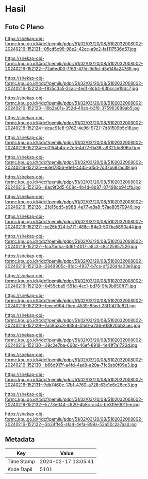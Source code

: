 # Hasil

## Foto C Plano

https://sirekap-obj-formc.kpu.go.id/4dcf/pemilu/pdpr/51/02/03/20/08/5102032008002-20240216-152121--05cd5c99-98e2-42cc-a9c2-faf117536d67.jpg

https://sirekap-obj-formc.kpu.go.id/4dcf/pemilu/pdpr/51/02/03/20/08/5102032008002-20240216-152122--72a6ed00-7f63-47fd-9d5d-d5e148a24769.jpg

https://sirekap-obj-formc.kpu.go.id/4dcf/pemilu/pdpr/51/02/03/20/08/5102032008002-20240216-152123--f835c3a5-2cac-4ed1-8db4-63bccce19dc7.jpg

https://sirekap-obj-formc.kpu.go.id/4dcf/pemilu/pdpr/51/02/03/20/08/5102032008002-20240216-152123--10b2a01a-352d-40ab-b3f8-375993688ab5.jpg

https://sirekap-obj-formc.kpu.go.id/4dcf/pemilu/pdpr/51/02/03/20/08/5102032008002-20240216-152124--dcac91e8-9762-4e96-9727-7d81509b5c18.jpg

https://sirekap-obj-formc.kpu.go.id/4dcf/pemilu/pdpr/51/02/03/20/08/5102032008002-20240216-152124--c0154b4b-e2e5-4d77-9a36-a9321dd806b7.jpg

https://sirekap-obj-formc.kpu.go.id/4dcf/pemilu/pdpr/51/02/03/20/08/5102032008002-20240216-152125--e3e17856-e1e1-4445-a15d-7d37b687ac39.jpg

https://sirekap-obj-formc.kpu.go.id/4dcf/pemilu/pdpr/51/02/03/20/08/5102032008002-20240216-152126--8ac9f2d5-608c-4b4d-8d87-87498cb94cfb.jpg

https://sirekap-obj-formc.kpu.go.id/4dcf/pemilu/pdpr/51/02/03/20/08/5102032008002-20240216-152126--21d15dd5-b988-4e77-a8a8-57ae80579949.jpg

https://sirekap-obj-formc.kpu.go.id/4dcf/pemilu/pdpr/51/02/03/20/08/5102032008002-20240216-152127--ce26b924-b771-488c-84a3-507ba5890a44.jpg

https://sirekap-obj-formc.kpu.go.id/4dcf/pemilu/pdpr/51/02/03/20/08/5102032008002-20240216-152127--fca7bdba-4d6f-4017-a8c3-c8c125657526.jpg

https://sirekap-obj-formc.kpu.go.id/4dcf/pemilu/pdpr/51/02/03/20/08/5102032008002-20240216-152128--2849305c-81dc-4937-b7ca-df326d4a03e8.jpg

https://sirekap-obj-formc.kpu.go.id/4dcf/pemilu/pdpr/51/02/03/20/08/5102032008002-20240216-152128--0455cba5-551d-4ec1-bd78-9fe9b950ff71.jpg

https://sirekap-obj-formc.kpu.go.id/4dcf/pemilu/pdpr/51/02/03/20/08/5102032008002-20240216-152129--feece994-f5ee-4539-85ed-23f1f473c82f.jpg

https://sirekap-obj-formc.kpu.go.id/4dcf/pemilu/pdpr/51/02/03/20/08/5102032008002-20240216-152129--7a5853c3-9384-41b0-a236-e18820bb2cec.jpg

https://sirekap-obj-formc.kpu.go.id/4dcf/pemilu/pdpr/51/02/03/20/08/5102032008002-20240216-152130--39c2e7ba-668d-46ef-8919-4e41f7a1723d.jpg

https://sirekap-obj-formc.kpu.go.id/4dcf/pemilu/pdpr/51/02/03/20/08/5102032008002-20240216-152130--b66d917f-a4fd-4ad8-a20a-71c6ab0f09e3.jpg

https://sirekap-obj-formc.kpu.go.id/4dcf/pemilu/pdpr/51/02/03/20/08/5102032008002-20240216-152131--7db7460e-17bf-4760-a728-63c1e6c26cc3.jpg

https://sirekap-obj-formc.kpu.go.id/4dcf/pemilu/pdpr/51/02/03/20/08/5102032008002-20240216-152132--5773e044-c620-4b8c-ac4c-be3f9e0011ee.jpg

https://sirekap-obj-formc.kpu.go.id/4dcf/pemilu/pdpr/51/02/03/20/08/5102032008002-20240216-152122--3b34ffe5-a1a4-4efa-899a-53a50c2a7aad.jpg


## Metadata

| Key        | Value               |
| ---------- | ------------------- |
| Time Stamp | 2024-02-17 13:05:41 |
| Kode Dapil | 5101                |




